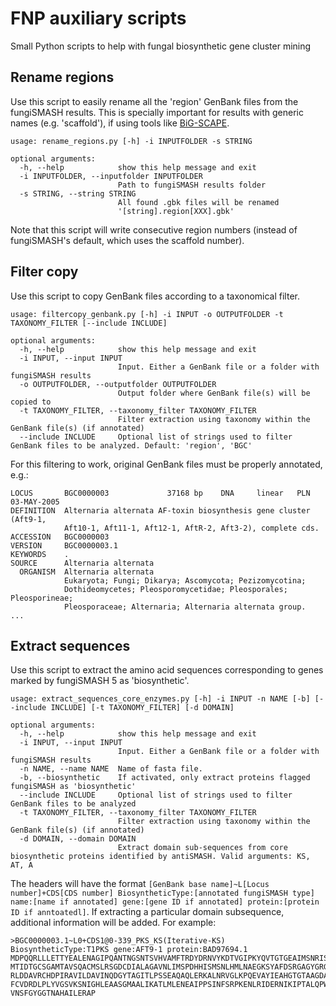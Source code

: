 # FNP auxiliary scripts

Small Python scripts to help with fungal biosynthetic gene cluster mining


## Rename regions

Use this script to easily rename all the 'region' GenBank files from the fungiSMASH results. This is specially important for results with generic names (e.g. 'scaffold'), if using tools like [BiG-SCAPE](https://git.wur.nl/medema-group/BiG-SCAPE/).

```
usage: rename_regions.py [-h] -i INPUTFOLDER -s STRING

optional arguments:
  -h, --help            show this help message and exit
  -i INPUTFOLDER, --inputfolder INPUTFOLDER
                        Path to fungiSMASH results folder
  -s STRING, --string STRING
                        All found .gbk files will be renamed
                        '[string].region[XXX].gbk'
```

Note that this script will write consecutive region numbers (instead of fungiSMASH's default, which uses the scaffold number).


## Filter copy

Use this script to copy GenBank files according to a taxonomical filter. 

```
usage: filtercopy_genbank.py [-h] -i INPUT -o OUTPUTFOLDER -t TAXONOMY_FILTER [--include INCLUDE]

optional arguments:
  -h, --help            show this help message and exit
  -i INPUT, --input INPUT
                        Input. Either a GenBank file or a folder with fungiSMASH results
  -o OUTPUTFOLDER, --outputfolder OUTPUTFOLDER
                        Output folder where GenBank file(s) will be copied to
  -t TAXONOMY_FILTER, --taxonomy_filter TAXONOMY_FILTER
                        Filter extraction using taxonomy within the GenBank file(s) (if annotated)
  --include INCLUDE     Optional list of strings used to filter GenBank files to be analyzed. Default: 'region', 'BGC'
```

For this filtering to work, original GenBank files must be properly annotated, e.g.:
```
LOCUS       BGC0000003             37168 bp    DNA     linear   PLN 03-MAY-2005
DEFINITION  Alternaria alternata AF-toxin biosynthesis gene cluster (Aft9-1,
            Aft10-1, Aft11-1, Aft12-1, AftR-2, Aft3-2), complete cds.
ACCESSION   BGC0000003
VERSION     BGC0000003.1
KEYWORDS    .
SOURCE      Alternaria alternata
  ORGANISM  Alternaria alternata
            Eukaryota; Fungi; Dikarya; Ascomycota; Pezizomycotina;
            Dothideomycetes; Pleosporomycetidae; Pleosporales; Pleosporineae;
            Pleosporaceae; Alternaria; Alternaria alternata group.
...
```


## Extract sequences

Use this script to extract the amino acid sequences corresponding to genes marked by fungiSMASH 5 as 'biosynthetic'.

```
usage: extract_sequences_core_enzymes.py [-h] -i INPUT -n NAME [-b] [--include INCLUDE] [-t TAXONOMY_FILTER] [-d DOMAIN]

optional arguments:
  -h, --help            show this help message and exit
  -i INPUT, --input INPUT
                        Input. Either a GenBank file or a folder with fungiSMASH results
  -n NAME, --name NAME  Name of fasta file.
  -b, --biosynthetic    If activated, only extract proteins flagged fungiSMASH as 'biosynthetic'
  --include INCLUDE     Optional list of strings used to filter GenBank files to be analyzed
  -t TAXONOMY_FILTER, --taxonomy_filter TAXONOMY_FILTER
                        Filter extraction using taxonomy within the GenBank file(s) (if annotated)
  -d DOMAIN, --domain DOMAIN
                        Extract domain sub-sequences from core biosynthetic proteins identified by antiSMASH. Valid arguments: KS, AT, A
```

The headers will have the format `[GenBank base name]~L[Locus number]+CDS[CDS number] BiosyntheticType:[annotated fungiSMASH type] name:[name if annotated] gene:[gene ID if annotated] protein:[protein ID if anntoatedl]`. If extracting a particular domain subsequence, additional information will be added. For example:
```
>BGC0000003.1~L0+CDS1@0-339_PKS_KS(Iterative-KS) BiosyntheticType:T1PKS gene:AFT9-1 protein:BAD97694.1
MDPQQRLLLETTYEALENAGIPQANTNGSNTSVHVAMFTRDYDRNVYKDTVGIPKYQVTGTGEAIMSNRISHIFNLHGPS
MTIDTGCSGAMTAVSQACMSLRSGDCDIALAGAVNLIMSPDHHISMSNLHMLNAEGKSYAFDSRGAGYGRGEGVATIVMK
RLDDAVRCHDPIRAVILDAVINQDGYTAGITLPSSEAQAQLERKALNRVGLKPQEVAYIEAHGTGTAAGDAAELDALSSV
FCVDRDLPLYVGSVKSNIGHLEAASGMAALIKATLMLENEAIPPSINFSRPKENLRIDERNIKIPTALQPWPKGASARIC
VNSFGYGGTNAHAILERAP
```



